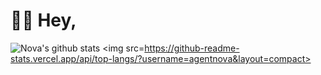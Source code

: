 # 👋🏻 Hey,
![Nova's github stats](https://github-readme-stats.vercel.app/api?username=agentnova&hide=issues,prs&show_icons=true&count_private=true&include_all_commits=true)
<img src=https://github-readme-stats.vercel.app/api/top-langs/?username=agentnova&layout=compact>

